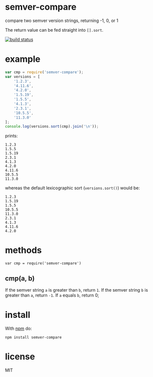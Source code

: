 # semver-compare

compare two semver version strings, returning -1, 0, or 1

The return value can be fed straight into `[].sort`.

[![build status](https://secure.travis-ci.org/substack/semver-compare.png)](http://travis-ci.org/substack/semver-compare)

# example

``` js
var cmp = require('semver-compare');
var versions = [
    '1.2.3',
    '4.11.6',
    '4.2.0',
    '1.5.19',
    '1.5.5',
    '4.1.3',
    '2.3.1',
    '10.5.5',
    '11.3.0'
];
console.log(versions.sort(cmp).join('\n'));
```

prints:

```
1.2.3
1.5.5
1.5.19
2.3.1
4.1.3
4.2.0
4.11.6
10.5.5
11.3.0
```

whereas the default lexicographic sort (`versions.sort()`) would be:

```
1.2.3
1.5.19
1.5.5
10.5.5
11.3.0
2.3.1
4.1.3
4.11.6
4.2.0
```

# methods

```
var cmp = require('semver-compare')
```

## cmp(a, b)

If the semver string `a` is greater than `b`, return `1`.
If the semver string `b` is greater than `a`, return `-1`.
If `a` equals `b`, return 0;

# install

With [npm](https://npmjs.org) do:

```
npm install semver-compare
```

# license

MIT

